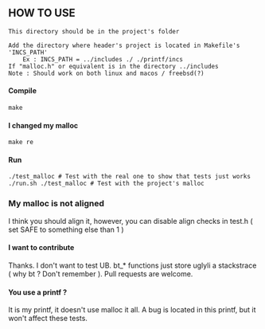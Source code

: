 ## HOW TO USE

    This directory should be in the project's folder

    Add the directory where header's project is located in Makefile's 'INCS_PATH'
        Ex : INCS_PATH = ../includes ./ ./printf/incs
    If "malloc.h" or equivalent is in the directory ../includes
    Note : Should work on both linux and macos / freebsd(?)


#### Compile
```
make
```

#### I changed my malloc
```
make re
```

#### Run
```
./test_malloc # Test with the real one to show that tests just works
./run.sh ./test_malloc # Test with the project's malloc
```

### My malloc is not aligned

I think you should align it, however, you can disable align checks in test.h ( set SAFE to something else than 1 )



#### I want to contribute

Thanks. I don't want to test UB. bt_* functions just store uglyli a stackstrace ( why bt ? Don't remember ). Pull requests are welcome.


#### You use a printf ?

It is my printf, it doesn't use malloc it all. A bug is located in this printf, but it won't affect these tests.
